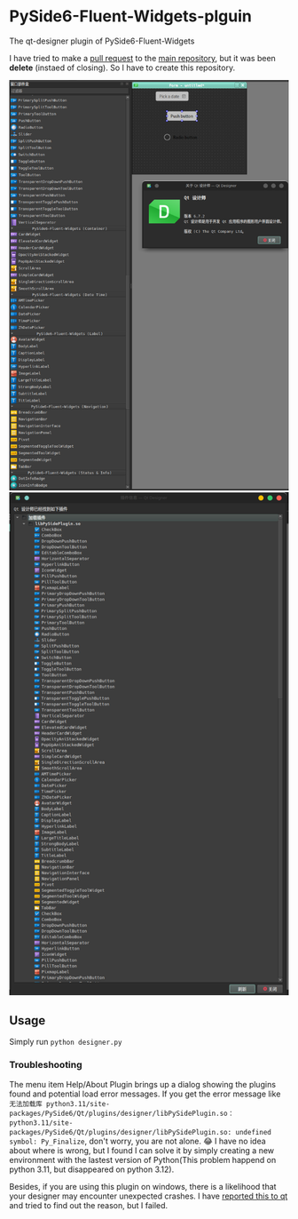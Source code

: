 # PySide6-Fluent-Widgets-plguin
The qt-designer plugin of PySide6-Fluent-Widgets

I have tried to make a [pull request](https://github.com/zhiyiYo/PyQt-Fluent-Widgets/pull/781) to the [main repository](https://github.com/zhiyiYo/PyQt-Fluent-Widgets), but it was been **delete** (instaed of closing). So I have to create this repository.

![](./img1.png)
![](./img2.png)

## Usage
Simply run `python designer.py`

### Troubleshooting
The menu item Help/About Plugin brings up a dialog showing the plugins found and potential load error messages. If you get the error message like `无法加载库 python3.11/site-packages/PySide6/Qt/plugins/designer/libPySidePlugin.so：python3.11/site-packages/PySide6/Qt/plugins/designer/libPySidePlugin.so: undefined symbol: Py_Finalize`, don't worry, you are not alone. :joy: I have no idea about where is wrong, but I found I can solve it by simply creating a new environment with the lastest version of Python(This problem happend on python 3.11, but disappeared on python 3.12).

Besides, if you are using this plugin on windows, there is a likelihood that your designer may encounter unexpected crashes. I have [reported this to qt](https://bugreports.qt.io/browse/PYSIDE-2669) and tried to find out the reason, but I failed.